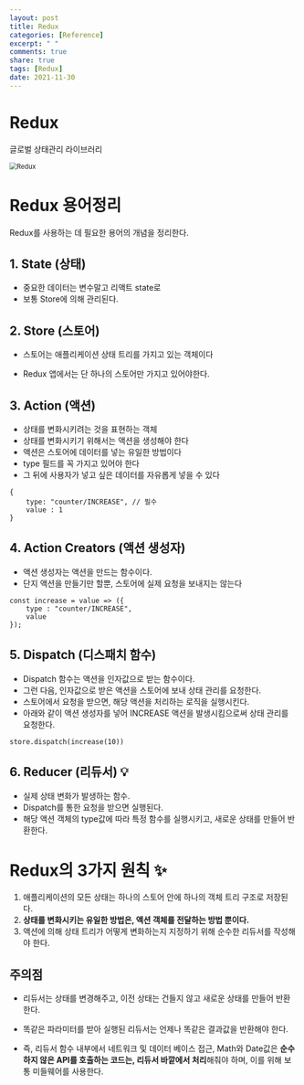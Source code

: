 ```yaml
---
layout: post
title: Redux
categories: [Reference]
excerpt: " "
comments: true
share: true
tags: [Redux]
date: 2021-11-30
---
```


# Redux

글로벌 상태관리 라이브러리

<img src="https://user-images.githubusercontent.com/70184893/143999258-a29b562e-9ccd-4c1f-8a51-ce0c2dd29b58.png" alt="Redux" style="zoom: 80%;" />

# Redux 용어정리

Redux를 사용하는 데 필요한 용어의 개념을 정리한다.

## 1. State (상태)

- 중요한 데이터는 변수말고 리액트 state로
- 보통 Store에 의해 관리된다.

## 2. Store (스토어)

- 스토어는 애플리케이션 상태 트리를 가지고 있는 객체이다

- Redux 앱에서는 단 하나의 스토어만 가지고 있어야한다.

## 3. Action (액션)

- 상태를 변화시키려는 것을 표현하는 객체
- 상태를 변화시키기 위해서는 액션을 생성해야 한다
- 액션은 스토어에 데이터를 넣는 유일한 방법이다
- type 필드를 꼭 가지고 있어야 한다
- 그 뒤에 사용자가 넣고 싶은 데이터를 자유롭게 넣을 수 있다

```react
{
    type: "counter/INCREASE", // 필수
    value : 1
}
```

## 4. Action Creators (액션 생성자)

- 액션 생성자는 액션을 만드는 함수이다.
- 단지 액션을 만들기만 할뿐, 스토어에 실제 요청을 보내지는 않는다

```react
const increase = value => ({
    type : "counter/INCREASE",
    value
});
```

## 5. Dispatch (디스패치 함수)

- Dispatch 함수는 액션을 인자값으로 받는 함수이다.
- 그런 다음, 인자값으로 받은 액션을 스토어에 보내 상태 관리를 요청한다.
- 스토어에서 요청을 받으면, 해당 액션을 처리하는 로직을 실행시킨다.
- 아래와 같이 액션 생성자를 넣어 INCREASE 액션을 발생시킴으로써 상태 관리를 요청한다.

```react
store.dispatch(increase(10))
```

## 6. Reducer (리듀서) 💡

- 실제 상태 변화가 발생하는 함수.
- Dispatch를 통한 요청을 받으면 실행된다.
- 해당 액션 객체의 type값에 따라 특정 함수를 실행시키고, 새로운 상태를 만들어 반환한다.

# Redux의 3가지 원칙 ✨

1. 애플리케이션의 모든 상태는 하나의 스토어 안에 하나의 객체 트리 구조로 저장된다.
2. **상태를 변화시키는 유일한 방법은, 액션 객체를 전달하는 방법 뿐이다.**
3. 액션에 의해 상태 트리가 어떻게 변화하는지 지정하기 위해 순수한 리듀서를 작성해야 한다.

## 주의점

- 리듀서는 상태를 변경해주고, 이전 상태는 건들지 않고 새로운 상태를 만들어 반환한다.

- 똑같은 파라미터를 받아 실행된 리듀서는 언제나 똑같은 결과값을 반환해야 한다.

- 즉, 리듀서 함수 내부에서 네트워크 및 데이터 베이스 접근, Math와 Date값은 **순수하지 않은 API를 호출하는 코드는, 리듀서 바깥에서 처리**해줘야 하며, 이를 위해 보통 미들웨어를 사용한다.
